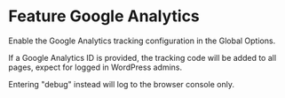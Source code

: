 # Feature Google Analytics

Enable the Google Analytics tracking configuration in the Global Options.

If a Google Analytics ID is provided, the tracking code will be added to all pages, expect for logged in WordPress admins.

Entering "debug" instead will log to the browser console only.
